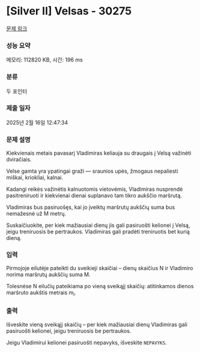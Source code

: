 # [Silver II] Velsas - 30275 

[문제 링크](https://www.acmicpc.net/problem/30275) 

### 성능 요약

메모리: 112820 KB, 시간: 196 ms

### 분류

두 포인터

### 제출 일자

2025년 2월 16일 12:47:34

### 문제 설명

<p>Kiekvienais metais pavasarį Vladimiras keliauja su draugais į Velsą važinėti dviračiais.</p>

<p>Velse gamta yra ypatingai graži — sraunios upės, žmogaus nepaliesti miškai, kriokliai, kalnai.</p>

<p>Kadangi reikės važinėtis kalnuotomis vietovėmis, Vladimiras nusprendė pasitreniruoti ir kiekvienai dienai suplanavo tam tikro aukščio maršrutą.</p>

<p>Vladimiras bus pasiruošęs, kai jo įveiktų maršrutų aukščių suma bus nemažesnė už M metrų.</p>

<p>Suskaičiuokite, per kiek mažiausiai dienų jis gali pasiruošti kelionei į Velsą, jeigu treniruosis be pertraukos. Vladimiras gali pradėti treniruotis bet kurią dieną.</p>

### 입력 

 <p>Pirmojoje eilutėje pateikti du sveikieji skaičiai – dienų skaičius N ir Vladimiro norima maršrutų aukščių suma M.</p>

<p>Tolesnėse N eilučių pateikiama po vieną sveikąjį skaičių: atitinkamos dienos maršruto aukštis metrais m<sub>i</sub>.</p>

### 출력 

 <p>Išveskite vieną sveikąjį skaičių – per kiek mažiausiai dienų Vladimiras gali pasiruošti kelionei, jeigu treniruosis be pertraukos.</p>

<p>Jeigu Vladimirui kelionei pasiruošti nepavyks, išveskite <code>NEPAVYKS</code>.</p>

